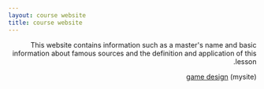 ```yaml
---
layout: course website
title: course website
---
```

<div dir="rtl">
This website contains information such as a master's name and basic information about famous sources and the definition and application of this lesson.

(mysite) <a href="https://zahramomeni.github.io/Game_Design/">game design</a>

</div>